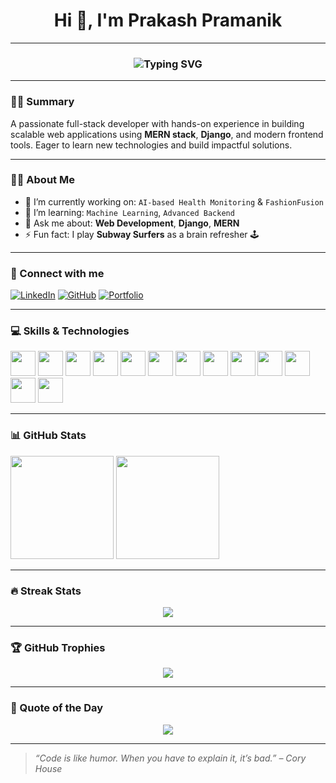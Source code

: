 <h1 align="center">Hi 👋, I'm Prakash Pramanik</h1>
<hr/>

<h3 align="center"><img src="https://readme-typing-svg.herokuapp.com?font=Fira+Code&size=24&pause=1000&center=true&vCenter=true&width=435&lines=Full-Stack+Developer;Open+Source+Enthusiast;Tech+Explorer+%F0%9F%9A%80" alt="Typing SVG" /></h3>

---

### 🧑‍💻 Summary
A passionate full-stack developer with hands-on experience in building scalable web applications using **MERN stack**, **Django**, and modern frontend tools. Eager to learn new technologies and build impactful solutions.

---

### 🙋‍♂️ About Me

- 🔭 I’m currently working on: `AI-based Health Monitoring` & `FashionFusion`
- 🌱 I’m learning: `Machine Learning`, `Advanced Backend`
- 💬 Ask me about: **Web Development**, **Django**, **MERN**
- ⚡ Fun fact: I play **Subway Surfers** as a brain refresher 🕹️

---

### 🤝 Connect with me

<p align="left">
<a href="https://www.linkedin.com/in/YOUR-LINKEDIN" target="_blank"><img alt="LinkedIn" src="https://img.shields.io/badge/LinkedIn-blue?style=for-the-badge&logo=linkedin&logoColor=white"/></a>
<a href="https://github.com/YOUR-USERNAME" target="_blank"><img alt="GitHub" src="https://img.shields.io/badge/GitHub-black?style=for-the-badge&logo=github&logoColor=white"/></a>
<a href="https://your-portfolio.com" target="_blank"><img alt="Portfolio" src="https://img.shields.io/badge/Portfolio-red?style=for-the-badge&logo=firefox&logoColor=white"/></a>
</p>

---

### 💻 Skills & Technologies

<p align="left">
<img src="https://cdn.jsdelivr.net/gh/devicons/devicon/icons/react/react-original.svg" width="40" height="40"/>
<img src="https://cdn.jsdelivr.net/gh/devicons/devicon/icons/javascript/javascript-original.svg" width="40" height="40"/>
<img src="https://cdn.jsdelivr.net/gh/devicons/devicon/icons/tailwindcss/tailwindcss-plain.svg" width="40" height="40"/>
<img src="https://cdn.jsdelivr.net/gh/devicons/devicon/icons/html5/html5-original.svg" width="40" height="40"/>
<img src="https://cdn.jsdelivr.net/gh/devicons/devicon/icons/css3/css3-original.svg" width="40" height="40"/>
<img src="https://cdn.jsdelivr.net/gh/devicons/devicon/icons/python/python-original.svg" width="40" height="40"/>
<img src="https://cdn.jsdelivr.net/gh/devicons/devicon/icons/nodejs/nodejs-original.svg" width="40" height="40"/>
<img src="https://cdn.jsdelivr.net/gh/devicons/devicon/icons/express/express-original.svg" width="40" height="40"/>
<img src="https://cdn.jsdelivr.net/gh/devicons/devicon/icons/mongodb/mongodb-original.svg" width="40" height="40"/>
<img src="https://cdn.jsdelivr.net/gh/devicons/devicon/icons/mysql/mysql-original.svg" width="40" height="40"/>
<img src="https://cdn.jsdelivr.net/gh/devicons/devicon/icons/spring/spring-original.svg" width="40" height="40"/>
<img src="https://cdn.jsdelivr.net/gh/devicons/devicon/icons/git/git-original.svg" width="40" height="40"/>
<img src="https://cdn.jsdelivr.net/gh/devicons/devicon/icons/django/django-plain.svg" width="40" height="40"/>
</p>

---

### 📊 GitHub Stats

<p align="left">
  <img src="https://github-readme-stats.vercel.app/api?username=YOUR-USERNAME&show_icons=true&theme=radical" height="165"/>
  <img src="https://github-readme-stats.vercel.app/api/top-langs/?username=YOUR-USERNAME&layout=compact&theme=radical" height="165"/>
</p>

---

### 🔥 Streak Stats

<p align="center">
  <img src="https://github-readme-streak-stats.herokuapp.com/?user=YOUR-USERNAME&theme=radical" />
</p>

---

### 🏆 GitHub Trophies

<p align="center">
  <img src="https://github-profile-trophy.vercel.app/?username=YOUR-USERNAME&theme=dracula&row=1&no-frame=true"/>
</p>

---

### 🚀 Quote of the Day

<p align="center">
  <img src="https://quotes-github-readme.vercel.app/api?type=horizontal&theme=radical"/>
</p>

---

> _“Code is like humor. When you have to explain it, it’s bad.” – Cory House_

